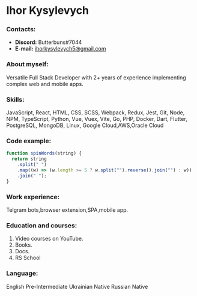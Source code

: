 # Ihor Kysylevych

### Contacts:

- **Discord:** Butterbuns#7044
- **E-mail:** ihorkysylevych5@gmail.com

### About myself:

Versatile Full Stack Developer with 2+ years of experience implementing complex web and mobile apps.

### Skills:

JavaScript,
React,
HTML,
CSS,
SCSS,
Webpack,
Redux,
Jest,
Git,
Node,
NPM,
TypeScript,
Python,
Vue,
Vuex,
Vite,
Go,
PHP,
Docker,
Dart,
Flutter,
PostgreSQL,
MongoDB,
Linux,
Google Cloud,AWS,Oracle Cloud

### Code example:

```javascript
function spinWords(string) {
  return string
    .split(" ")
    .map((w) => (w.length >= 5 ? w.split("").reverse().join("") : w))
    .join(" ");
}
```

### Work experience:

Telgram bots,browser extension,SPA,mobile app.

### Education and courses:

1. Video courses on YouTube.
2. Books.
3. Docs.
4. RS School

### Language:

English Pre-Intermediate
Ukrainian Native
Russian Native
